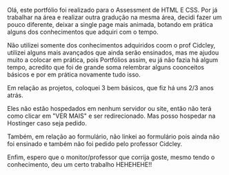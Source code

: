 Olá, este portfólio foi realizado para o Assessment de HTML E CSS. Por já trabalhar na área e realizar outra gradução na mesma área, decidi fazer um pouco diferente,
deixar a single page mais animada, botando em prática alguns dos conhecimentos que adquiri com o tempo.

Não utilizei somente dos conhecimentos adquiridos coom o prof Cidcley, utilizei alguns mais avançados que ainda serão ensinados, mas me ajudou muito a colocar em prática,
pois Portfólios assim, eu já não fazia há algum tempo, acredito que foi de grande soma relembrar alguns coonceitos básicos e por em prática novamente tudo isso. 

Em relação as projetos, coloquei 3 bem básicos, que fiz há uns 2/3 anos atrás.

Eles não estão hospedados em nenhum servidor ou site, então não terá como clicar em "VER MAIS" e ser redirecionado. Mas posso hospedar na Hostinger caso seja pedido.

Também, em relação ao formulário, não linkei ao formulário pois ainda não foi ensinado e também não foi pedido pelo professor Cidcley.

Enfim, espero que o monitor/professor que corrija goste, mesmo tendo o conhecimento, deu um certo trabalho HEHEHEHE!!
